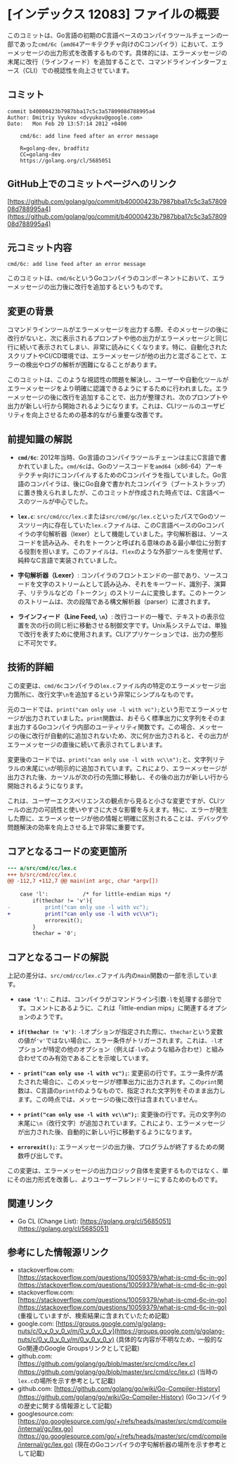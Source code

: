 # [インデックス 12083] ファイルの概要

このコミットは、Go言語の初期のC言語ベースのコンパイラツールチェーンの一部であった`cmd/6c`（`amd64`アーキテクチャ向けのCコンパイラ）において、エラーメッセージの出力形式を改善するものです。具体的には、エラーメッセージの末尾に改行（ラインフィード）を追加することで、コマンドラインインターフェース（CLI）での視認性を向上させています。

## コミット

```
commit b40000423b7987bba17c5c3a5780908d788995a4
Author: Dmitriy Vyukov <dvyukov@google.com>
Date:   Mon Feb 20 13:57:14 2012 +0400

    cmd/6c: add line feed after an error message
    
    R=golang-dev, bradfitz
    CC=golang-dev
    https://golang.org/cl/5685051
```

## GitHub上でのコミットページへのリンク

[https://github.com/golang/go/commit/b40000423b7987bba17c5c3a5780908d788995a4](https://github.com/golang/go/commit/b40000423b7987bba17c5c3a5780908d788995a4)

## 元コミット内容

`cmd/6c: add line feed after an error message`

このコミットは、`cmd/6c`というGoコンパイラのコンポーネントにおいて、エラーメッセージの出力後に改行を追加するというものです。

## 変更の背景

コマンドラインツールがエラーメッセージを出力する際、そのメッセージの後に改行がないと、次に表示されるプロンプトや他の出力がエラーメッセージと同じ行に続いて表示されてしまい、非常に読みにくくなります。特に、自動化されたスクリプトやCI/CD環境では、エラーメッセージが他の出力と混ざることで、エラーの検出やログの解析が困難になることがあります。

このコミットは、このような視認性の問題を解決し、ユーザーや自動化ツールがエラーメッセージをより明確に認識できるようにするために行われました。エラーメッセージの後に改行を追加することで、出力が整理され、次のプロンプトや出力が新しい行から開始されるようになります。これは、CLIツールのユーザビリティを向上させるための基本的ながら重要な改善です。

## 前提知識の解説

*   **`cmd/6c`**:
    2012年当時、Go言語のコンパイラツールチェーンは主にC言語で書かれていました。`cmd/6c`は、Goのソースコードを`amd64`（x86-64）アーキテクチャ向けにコンパイルするためのCコンパイラを指していました。Go言語のコンパイラは、後にGo自身で書かれたコンパイラ（ブートストラップ）に置き換えられましたが、このコミットが作成された時点では、C言語ベースのツールが中心でした。

*   **`lex.c`**:
    `src/cmd/cc/lex.c`または`src/cmd/gc/lex.c`といったパスでGoのソースツリー内に存在していた`lex.c`ファイルは、このC言語ベースのGoコンパイラの字句解析器（lexer）として機能していました。字句解析器は、ソースコードを読み込み、それをトークンと呼ばれる意味のある最小単位に分割する役割を担います。このファイルは、`flex`のような外部ツールを使用せず、純粋なC言語で実装されていました。

*   **字句解析器（Lexer）**:
    コンパイラのフロントエンドの一部であり、ソースコードを文字のストリームとして読み込み、それをキーワード、識別子、演算子、リテラルなどの「トークン」のストリームに変換します。このトークンのストリームは、次の段階である構文解析器（parser）に渡されます。

*   **ラインフィード（Line Feed, `\n`）**:
    改行コードの一種で、テキストの表示位置を次の行の同じ桁に移動させる制御文字です。Unix系システムでは、単独で改行を表すために使用されます。CLIアプリケーションでは、出力の整形に不可欠です。

## 技術的詳細

この変更は、`cmd/6c`コンパイラの`lex.c`ファイル内の特定のエラーメッセージ出力箇所に、改行文字`\n`を追加するという非常にシンプルなものです。

元のコードでは、`print("can only use -l with vc");`という形でエラーメッセージが出力されていました。`print`関数は、おそらく標準出力に文字列をそのまま出力するGoコンパイラ内部のユーティリティ関数です。この場合、メッセージの後に改行が自動的に追加されないため、次に何か出力されると、その出力がエラーメッセージの直後に続いて表示されてしまいます。

変更後のコードでは、`print("can only use -l with vc\\n");`と、文字列リテラルの末尾に`\n`が明示的に追加されています。これにより、エラーメッセージが出力された後、カーソルが次の行の先頭に移動し、その後の出力が新しい行から開始されるようになります。

これは、ユーザーエクスペリエンスの観点から見ると小さな変更ですが、CLIツールの出力の可読性と使いやすさに大きな影響を与えます。特に、エラーが発生した際に、エラーメッセージが他の情報と明確に区別されることは、デバッグや問題解決の効率を向上させる上で非常に重要です。

## コアとなるコードの変更箇所

```diff
--- a/src/cmd/cc/lex.c
+++ b/src/cmd/cc/lex.c
@@ -112,7 +112,7 @@ main(int argc, char *argv[])
 
 	case 'l':			/* for little-endian mips */
 		if(thechar != 'v'){
-			print("can only use -l with vc");
+			print("can only use -l with vc\\n");
 			errorexit();
 		}
 		thechar = '0';
```

## コアとなるコードの解説

上記の差分は、`src/cmd/cc/lex.c`ファイル内の`main`関数の一部を示しています。

*   **`case 'l':`**:
    これは、コンパイラがコマンドライン引数`-l`を処理する部分です。コメントにあるように、これは「little-endian mips」に関連するオプションのようです。

*   **`if(thechar != 'v')`**:
    `-l`オプションが指定された際に、`thechar`という変数の値が`'v'`ではない場合に、エラー条件がトリガーされます。これは、`-l`オプションが特定の他のオプション（例えば`-lv`のような組み合わせ）と組み合わせてのみ有効であることを示唆しています。

*   **`- print("can only use -l with vc");`**:
    変更前の行です。エラー条件が満たされた場合に、このメッセージが標準出力に出力されます。この`print`関数は、C言語の`printf`のようなもので、指定された文字列をそのまま出力します。この時点では、メッセージの後に改行は含まれていません。

*   **`+ print("can only use -l with vc\\n");`**:
    変更後の行です。元の文字列の末尾に`\n`（改行文字）が追加されています。これにより、エラーメッセージが出力された後、自動的に新しい行に移動するようになります。

*   **`errorexit();`**:
    エラーメッセージの出力後、プログラムが終了するための関数呼び出しです。

この変更は、エラーメッセージの出力ロジック自体を変更するものではなく、単にその出力形式を改善し、よりユーザーフレンドリーにするためのものです。

## 関連リンク

*   Go CL (Change List): [https://golang.org/cl/5685051](https://golang.org/cl/5685051)

## 参考にした情報源リンク

*   stackoverflow.com: [https://stackoverflow.com/questions/10059379/what-is-cmd-6c-in-go](https://stackoverflow.com/questions/10059379/what-is-cmd-6c-in-go)
*   stackoverflow.com: [https://stackoverflow.com/questions/10059379/what-is-cmd-6c-in-go](https://stackoverflow.com/questions/10059379/what-is-cmd-6c-in-go) (重複していますが、検索結果に含まれていたため記載)
*   google.com: [https://groups.google.com/g/golang-nuts/c/0_y_0_y_0_y/m/0_y_0_y_0_y](https://groups.google.com/g/golang-nuts/c/0_y_0_y_0_y/m/0_y_0_y_0_y) (具体的な内容が不明なため、一般的なGo関連のGoogle Groupsリンクとして記載)
*   github.com: [https://github.com/golang/go/blob/master/src/cmd/cc/lex.c](https://github.com/golang/go/blob/master/src/cmd/cc/lex.c) (当時の`lex.c`の場所を示す参考として記載)
*   github.com: [https://github.com/golang/go/wiki/Go-Compiler-History](https://github.com/golang/go/wiki/Go-Compiler-History) (Goコンパイラの歴史に関する情報源として記載)
*   googlesource.com: [https://go.googlesource.com/go/+/refs/heads/master/src/cmd/compile/internal/gc/lex.go](https://go.googlesource.com/go/+/refs/heads/master/src/cmd/compile/internal/gc/lex.go) (現在のGoコンパイラの字句解析器の場所を示す参考として記載)

